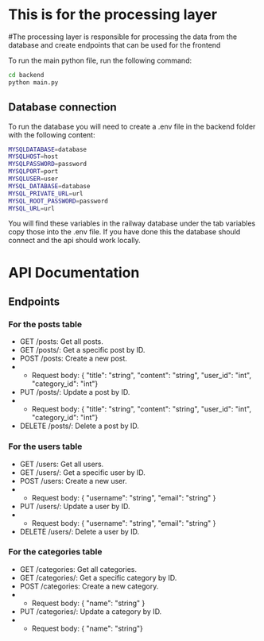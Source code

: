 # This is for the processing layer
#The processing layer is responsible for processing the data from the database and create endpoints that can be used for the frontend

To run the main python file, run the following command:
```bash
cd backend
python main.py
```

## Database connection
To run the database you will need to create a .env file in the backend folder with the following content:
```bash
MYSQLDATABASE=database
MYSQLHOST=host
MYSQLPASSWORD=password
MYSQLPORT=port
MYSQLUSER=user
MYSQL_DATABASE=database
MYSQL_PRIVATE_URL=url
MYSQL_ROOT_PASSWORD=password
MYSQL_URL=url
```

You will find these variables in the railway database under the tab variables copy those into the .env file.
If you have done this the database should connect and the api should work locally.

# API Documentation

## Endpoints
### For the posts table
- GET /posts: Get all posts.
- GET /posts/<id>: Get a specific post by ID.
- POST /posts: Create a new post.
- - Request body: { "title": "string", "content": "string", "user_id": "int", "category_id": "int"}
- PUT /posts/<id>: Update a post by ID.
- - Request body: { "title": "string", "content": "string", "user_id": "int", "category_id": "int"}
- DELETE /posts/<id>: Delete a post by ID.

### For the users table
- GET /users: Get all users.
- GET /users/<id>: Get a specific user by ID.
- POST /users: Create a new user.
- - Request body: { "username": "string", "email": "string" }
- PUT /users/<id>: Update a user by ID.
- - Request body: { "username": "string", "email": "string" }
- DELETE /users/<id>: Delete a user by ID.

### For the categories table
- GET /categories: Get all categories.
- GET /categories/<id>: Get a specific category by ID.
- POST /categories: Create a new category.
- - Request body: { "name": "string" }
- PUT /categories/<id>: Update a category by ID.
- - Request body: { "name": "string"}
